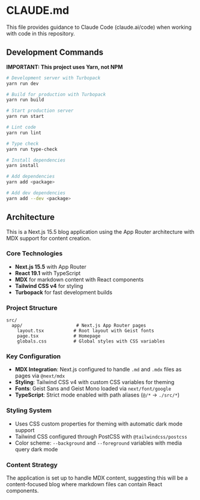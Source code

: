 # CLAUDE.md

This file provides guidance to Claude Code (claude.ai/code) when working with code in this repository.

## Development Commands

**IMPORTANT: This project uses Yarn, not NPM**

```bash
# Development server with Turbopack
yarn run dev

# Build for production with Turbopack
yarn run build

# Start production server
yarn run start

# Lint code
yarn run lint

# Type check
yarn run type-check

# Install dependencies
yarn install

# Add dependencies
yarn add <package>

# Add dev dependencies
yarn add --dev <package>
```

## Architecture

This is a Next.js 15.5 blog application using the App Router architecture with MDX support for content creation.

### Core Technologies

- **Next.js 15.5** with App Router
- **React 19.1** with TypeScript
- **MDX** for markdown content with React components
- **Tailwind CSS v4** for styling
- **Turbopack** for fast development builds

### Project Structure

```
src/
  app/                    # Next.js App Router pages
    layout.tsx           # Root layout with Geist fonts
    page.tsx             # Homepage
    globals.css          # Global styles with CSS variables
```

### Key Configuration

- **MDX Integration**: Next.js configured to handle `.md` and `.mdx` files as pages via `@next/mdx`
- **Styling**: Tailwind CSS v4 with custom CSS variables for theming
- **Fonts**: Geist Sans and Geist Mono loaded via `next/font/google`
- **TypeScript**: Strict mode enabled with path aliases (`@/*` -> `./src/*`)

### Styling System

- Uses CSS custom properties for theming with automatic dark mode support
- Tailwind CSS configured through PostCSS with `@tailwindcss/postcss`
- Color scheme: `--background` and `--foreground` variables with media query dark mode

### Content Strategy

The application is set up to handle MDX content, suggesting this will be a content-focused blog where markdown files can contain React components.

